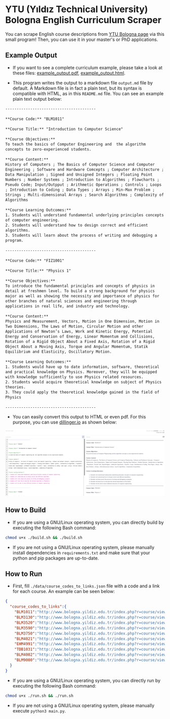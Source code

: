 # YTU (Yıldız Technical University) Bologna English Curriculum Scraper

You can scrape English course descriptions from [YTU Bologna page](http://www.bologna.yildiz.edu.tr) via this small program! Then, you can use it in your master's or PhD applications.


## Example Output

+ If you want to see a complete curriculum example, please take a look at these files: [example_output.pdf](./docs/example_output.pdf), [example_output.html](./docs/example_output.html).

+ This program writes the output to a markdown file ``output.md`` file by default. A Markdown file is in fact a plain text, but its syntax is compatible with HTML, as in this ``README.md`` file. You can see an example plain text output below:

```
----------------------------------------

**Course Code:** "BLM1011"

**Course Title:** "Introduction to Computer Science"

**Course Objectives:**
To teach the basics of Computer Engineering and  the algorithm concepts to zero-experienced students.

**Course Content:**
History of Computers ; The Basics of Computer Science and Computer Engineering ; Software and Hardware Comcepts ; Computer Architecture ; Data Manipulation ; Signed and Unsigned Integers ; Floating Point Numbers ; Number Systems ; Introduction to Algorithms ; Flowcharts ; Pseudo Code; Input/Outpput ; Arithmetic Operations ; Controls ; Loops ; Introduction to Coding ; Data Types ; Arrays ; Min-Max Problem ; Strings ; Multi-dimensional Arrays ; Search Algorithms ; Complexity of Algorithms

**Course Learning Outcomes:**
1. Students will understand fundamental underlying principles concepts of computer engineering.
2. Students will understand how to design correct and efficient algorithms.
3. Students will learn about the process of writing and debugging a program.

----------------------------------------

**Course Code:** "FIZ1001"

**Course Title:** "Physics 1"

**Course Objectives:**
To introduce the fundamental principles and concepts of physics in detail at freshmen level. To build a strong background for physics major as well as showing the necessity and importance of physics for other branches of natural sciences and engineering through applications in real life, and industry and technology.

**Course Content:**
Physics and Measurement, Vectors, Motion in One Dimension, Motion in Two Dimensions, The Laws of Motion, Circular Motion and other Applications of Newton’s Laws, Work and Kinetic Energy, Potential Energy and Conservation of Energy, Linear Momentum and Collisions, Rotation of a Rigid Object About a Fixed Axis, Rotation of a Rigid Object About a Moving Axis, Torque and Angular Momentum, Statik Equilibrium and Elasticity, Oscillatory Motion.

**Course Learning Outcomes:**
1. Students would have up to date information, software, theoretical and practical knowledge on Physics. Moreover, they will be equipped with knowledge sufficiently to use Physics related resources.
2. Students would acquire theoretical knowledge on subject of Physics theories.
3. They could apply the theoretical knowledge gained in the field of Physics

----------------------------------------
```

+ You can easily convert this output to HTML or even pdf. For this purpose, you can use [dillinger.io](dillinger.io) as shown below:

![Screenshot from Dillinger.io](./docs/screenshot_from_dillinger_io.png "Screenshot from Dillinger.io")

## How to Build

+ If you are using a GNU/Linux operating system, you can directly build by executing the following Bash command:

```bash
chmod u+x ./build.sh && ./build.sh
```

+ If you are not using a GNU/Linux operating system, please manually install dependencies in ``requirements.txt`` and make sure that your python and pip packages are up-to-date. 


## How to Run

+ First, fill ``./data/course_codes_to_links.json`` file with a code and a link for each course. An example can be seen below:

```json
{
  "course_codes_to_links":{
    "BLM1011":"http://www.bologna.yildiz.edu.tr/index.php?r=course/view&id=9450&aid=3",
    "BLM3130":"http://www.bologna.yildiz.edu.tr/index.php?r=course/view&id=9466&aid=3",
    "BLM3520":"http://www.bologna.yildiz.edu.tr/index.php?r=course/view&id=9467&aid=3",
    "BLM3590":"http://www.bologna.yildiz.edu.tr/index.php?r=course/view&id=7321&aid=3",
    "BLM3750":"http://www.bologna.yildiz.edu.tr/index.php?r=course/view&id=5901&aid=3",
    "BLM4021":"http://www.bologna.yildiz.edu.tr/index.php?r=course/view&id=9463&aid=3",
    "EHM4991":"http://www.bologna.yildiz.edu.tr/index.php?r=course/view&id=9698&aid=3",
    "TDB1031":"http://www.bologna.yildiz.edu.tr/index.php?r=course/view&id=200&aid=3",
    "BLM4002":"http://www.bologna.yildiz.edu.tr/index.php?r=course/view&id=7873&aid=3",
    "BLM9000":"http://www.bologna.yildiz.edu.tr/index.php?r=course/view&id=6295&aid=3",
  }
}
```

+ If you are using a GNU/Linux operating system, you can directly run by executing the following Bash command:

```bash
chmod u+x ./run.sh && ./run.sh
```

+ If you are not using a GNU/Linux operating system, please manually execute ``python3 main.py``.
